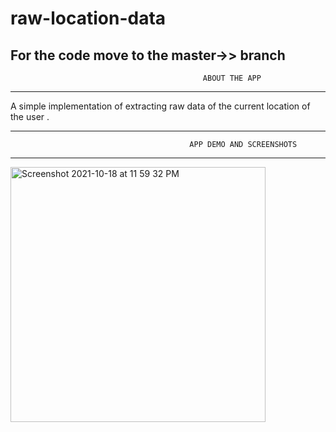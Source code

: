 # raw-location-data

For the code move to the master->> branch
---------------------------------------------------
                                               ABOUT THE APP
---------------------------------------------------             
             
A simple implementation of extracting raw data of the current location of the user .


----------------------------------------------------
                                            APP DEMO AND SCREENSHOTS
----------------------------------------------------              


<img width="408" alt="Screenshot 2021-10-18 at 11 59 32 PM" src="https://user-images.githubusercontent.com/62813305/138583424-f62c8692-383f-49d8-a1a3-d734b1c14dbc.png">
